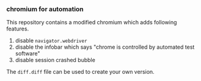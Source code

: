 ### chromium for automation
This repository contains a modified chromium which adds following features. 
1. disable `navigator.webdriver` 
2. disable the infobar which says "chrome is controlled by automated test software"
3. disable session crashed bubble

The `diff.diff` file can be used to create your own version.